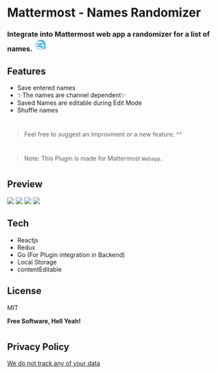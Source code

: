 # Mattermost - Names Randomizer


### Integrate into Mattermost web app a randomizer for a list of names. <img src="./assets/main-icon.png" width="30" height="30" />


## Features
- Save entered names
- ✨The names are channel dependent✨ 
- Saved Names are editable during Edit Mode
- Shuffle names


#
> Feel free to suggest an improvment or a new feature. ^^
#
> Note: This Plugin is made for Mattermost `Webapp`.
#

## Preview
<img src="https://i.ibb.co/6016QsT/entry.png" width="400"/> <img src="https://i.ibb.co/pZpBkH7/edit-mode.png" width="400" />
<img src="https://i.ibb.co/qRfqT1R/saved-names.png" width="400" /> <img src="https://i.ibb.co/wYrMpM7/Bildschirmfoto-2022-05-22-um-18-53-49.png" width="400" />

## Tech

- Reactjs
- Redux
- Go (For Plugin integration in Backend)
- Local Storage
- contentEditable


## License

MIT

**Free Software, Hell Yeah!**
#
## Privacy Policy
[We do not track any of your data](./PRIVACY.md)
